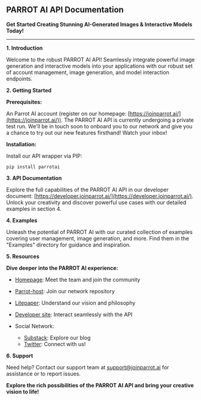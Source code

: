
## PARROT AI API Documentation

**Get Started Creating Stunning AI-Generated Images & Interactive Models Today!**

----------

**1. Introduction**

Welcome to the robust PARROT AI API! Seamlessly integrate powerful image generation and interactive models into your applications with our robust set of account management, image generation, and model interaction endpoints.

**2. Getting Started**

**Prerequisites:**

An Parrot AI account (register on our homepage:  [https://joinparrot.ai/](https://joinparrot.ai/)). The PARROT AI API is currently undergoing a private test run. We'll be in touch soon to onboard you to our network and give you a chance to try out our new features firsthand! Watch your inbox!

**Installation:**

Install our API wrapper via PIP:

```
pip install parrotai

```

**3. API Documentation**

Explore the full capabilities of the PARROT AI API in our developer document:  [https://developer.joinparrot.ai/](https://developer.joinparrot.ai/). Unlock your creativity and discover powerful use cases with our detailed examples in section 4.

**4. Examples**

Unleash the potential of PARROT AI with our curated collection of examples covering user management, image generation, and more. Find them in the "Examples" directory for guidance and inspiration.

**5. Resources**

**Dive deeper into the PARROT AI experience:**

-   [Homepage](https://joinparrot.ai/): Meet the team and join the community
-   [Parrot-host](https://github.com/parrotnetwork/parrot-trainer): Join our network repository
-   [Litepaper](https://litepaper.joinparrot.ai/): Understand our vision and philosophy
-   [Developer site](https://developer.joinparrot.ai/): Interact seamlessly with the API
-   Social Network:
    
    -   [Substack](https://parrotai.substack.com/): Explore our blog
    -   [Twitter](https://twitter.com/joinparrotAI): Connect with us!
    

**6. Support**

Need help? Contact our support team at support@joinparrot.ai for assistance or to report issues.

**Explore the rich possibilities of the PARROT AI API and bring your creative vision to life!**

